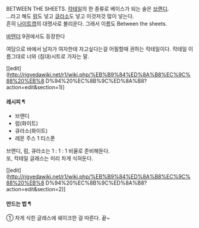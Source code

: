 BETWEEN THE SHEETS. [칵테일](%EC%B9%B5%ED%85%8C%EC%9D%BC.md)의 한 종류로 베이스가 되는 술은
[브랜디](%EB%B8%8C%EB%9E%9C%EB%94%94.md).  
…라고 해도 [럼](%EB%9F%BC.md)도 넣고 [큐라소](%ED%81%90%EB%9D%BC%EC%86%8C.md)도 넣고
이것저것 많이 넣는다.  
흔히 [나이트캡](%EB%82%98%EC%9D%B4%ED%8A%B8%EC%BA%A1.md)의 대명사로 불리운다. 그래서 이름도
Between the sheets.

[바텐더](%EB%B0%94%ED%85%90%EB%8D%94.md) 9권에서도 등장한다

여담으로 바에서 남자가 여자한테 자고싶다는걸 어필할때 권하는 칵테일이다. 칵테일 이름그대로 너와 (침대)시트로 가자는 말.

[[edit](http://rigvedawiki.net/r1/wiki.php/%EB%B9%84%ED%8A%B8%EC%9C%88%20%EB%8
D%94%20%EC%8B%9C%ED%8A%B8?action=edit&section=1)]

#### 레시피 ¶

  * 브랜디
  * 럼(화이트)
  * 큐라소(화이트)
  * 레몬 주스 1 티스푼  

브랜디, 럼, 큐라소는 1 : 1 : 1 비율로 준비해둔다.  
또, 칵테일 글래스는 미리 차게 식혀둔다.

[[edit](http://rigvedawiki.net/r1/wiki.php/%EB%B9%84%ED%8A%B8%EC%9C%88%20%EB%8
D%94%20%EC%8B%9C%ED%8A%B8?action=edit&section=2)]

#### 만드는 법 ¶

① 차게 식힌 글래스에 쉐이크한 걸 따른다. 끝~  

